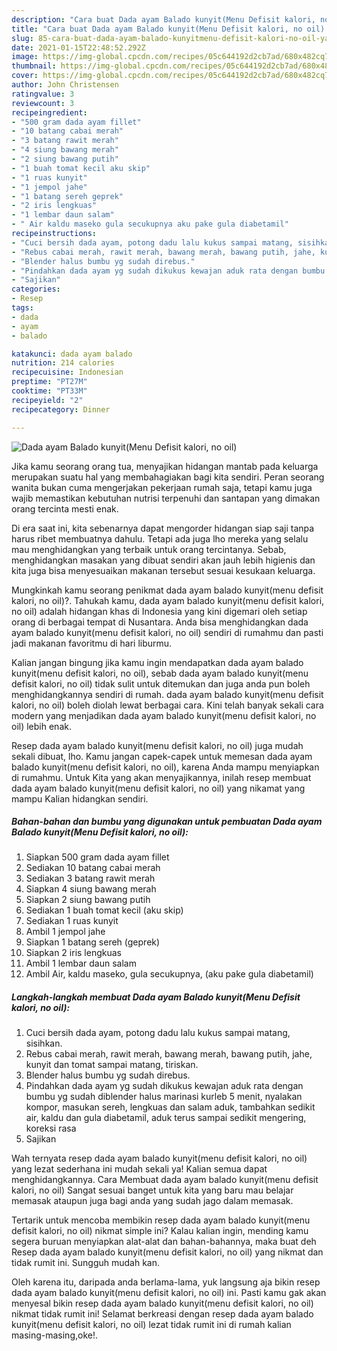 ```yaml
---
description: "Cara buat Dada ayam Balado kunyit(Menu Defisit kalori, no oil) yang enak dan Mudah Dibuat"
title: "Cara buat Dada ayam Balado kunyit(Menu Defisit kalori, no oil) yang enak dan Mudah Dibuat"
slug: 85-cara-buat-dada-ayam-balado-kunyitmenu-defisit-kalori-no-oil-yang-enak-dan-mudah-dibuat
date: 2021-01-15T22:48:52.292Z
image: https://img-global.cpcdn.com/recipes/05c644192d2cb7ad/680x482cq70/dada-ayam-balado-kunyitmenu-defisit-kalori-no-oil-foto-resep-utama.jpg
thumbnail: https://img-global.cpcdn.com/recipes/05c644192d2cb7ad/680x482cq70/dada-ayam-balado-kunyitmenu-defisit-kalori-no-oil-foto-resep-utama.jpg
cover: https://img-global.cpcdn.com/recipes/05c644192d2cb7ad/680x482cq70/dada-ayam-balado-kunyitmenu-defisit-kalori-no-oil-foto-resep-utama.jpg
author: John Christensen
ratingvalue: 3
reviewcount: 3
recipeingredient:
- "500 gram dada ayam fillet"
- "10 batang cabai merah"
- "3 batang rawit merah"
- "4 siung bawang merah"
- "2 siung bawang putih"
- "1 buah tomat kecil aku skip"
- "1 ruas kunyit"
- "1 jempol jahe"
- "1 batang sereh geprek"
- "2 iris lengkuas"
- "1 lembar daun salam"
- " Air kaldu maseko gula secukupnya aku pake gula diabetamil"
recipeinstructions:
- "Cuci bersih dada ayam, potong dadu lalu kukus sampai matang, sisihkan."
- "Rebus cabai merah, rawit merah, bawang merah, bawang putih, jahe, kunyit dan tomat sampai matang, tiriskan."
- "Blender halus bumbu yg sudah direbus."
- "Pindahkan dada ayam yg sudah dikukus kewajan aduk rata dengan bumbu yg sudah diblender halus marinasi kurleb 5 menit, nyalakan kompor, masukan sereh, lengkuas dan salam aduk, tambahkan sedikit air, kaldu dan gula diabetamil, aduk terus sampai sedikit mengering, koreksi rasa"
- "Sajikan"
categories:
- Resep
tags:
- dada
- ayam
- balado

katakunci: dada ayam balado 
nutrition: 214 calories
recipecuisine: Indonesian
preptime: "PT27M"
cooktime: "PT33M"
recipeyield: "2"
recipecategory: Dinner

---
```



![Dada ayam Balado kunyit(Menu Defisit kalori, no oil)](https://img-global.cpcdn.com/recipes/05c644192d2cb7ad/680x482cq70/dada-ayam-balado-kunyitmenu-defisit-kalori-no-oil-foto-resep-utama.jpg)

Jika kamu seorang orang tua, menyajikan hidangan mantab pada keluarga merupakan suatu hal yang membahagiakan bagi kita sendiri. Peran seorang  wanita bukan cuma mengerjakan pekerjaan rumah saja, tetapi kamu juga wajib memastikan kebutuhan nutrisi terpenuhi dan santapan yang dimakan orang tercinta mesti enak.

Di era  saat ini, kita sebenarnya dapat mengorder hidangan siap saji tanpa harus ribet membuatnya dahulu. Tetapi ada juga lho mereka yang selalu mau menghidangkan yang terbaik untuk orang tercintanya. Sebab, menghidangkan masakan yang dibuat sendiri akan jauh lebih higienis dan kita juga bisa menyesuaikan makanan tersebut sesuai kesukaan keluarga. 



Mungkinkah kamu seorang penikmat dada ayam balado kunyit(menu defisit kalori, no oil)?. Tahukah kamu, dada ayam balado kunyit(menu defisit kalori, no oil) adalah hidangan khas di Indonesia yang kini digemari oleh setiap orang di berbagai tempat di Nusantara. Anda bisa menghidangkan dada ayam balado kunyit(menu defisit kalori, no oil) sendiri di rumahmu dan pasti jadi makanan favoritmu di hari liburmu.

Kalian jangan bingung jika kamu ingin mendapatkan dada ayam balado kunyit(menu defisit kalori, no oil), sebab dada ayam balado kunyit(menu defisit kalori, no oil) tidak sulit untuk ditemukan dan juga anda pun boleh menghidangkannya sendiri di rumah. dada ayam balado kunyit(menu defisit kalori, no oil) boleh diolah lewat berbagai cara. Kini telah banyak sekali cara modern yang menjadikan dada ayam balado kunyit(menu defisit kalori, no oil) lebih enak.

Resep dada ayam balado kunyit(menu defisit kalori, no oil) juga mudah sekali dibuat, lho. Kamu jangan capek-capek untuk memesan dada ayam balado kunyit(menu defisit kalori, no oil), karena Anda mampu menyiapkan di rumahmu. Untuk Kita yang akan menyajikannya, inilah resep membuat dada ayam balado kunyit(menu defisit kalori, no oil) yang nikamat yang mampu Kalian hidangkan sendiri.

<!--inarticleads1-->

##### Bahan-bahan dan bumbu yang digunakan untuk pembuatan Dada ayam Balado kunyit(Menu Defisit kalori, no oil):

1. Siapkan 500 gram dada ayam fillet
1. Sediakan 10 batang cabai merah
1. Sediakan 3 batang rawit merah
1. Siapkan 4 siung bawang merah
1. Siapkan 2 siung bawang putih
1. Sediakan 1 buah tomat kecil (aku skip)
1. Sediakan 1 ruas kunyit
1. Ambil 1 jempol jahe
1. Siapkan 1 batang sereh (geprek)
1. Siapkan 2 iris lengkuas
1. Ambil 1 lembar daun salam
1. Ambil  Air, kaldu maseko, gula secukupnya, (aku pake gula diabetamil)




<!--inarticleads2-->

##### Langkah-langkah membuat Dada ayam Balado kunyit(Menu Defisit kalori, no oil):

1. Cuci bersih dada ayam, potong dadu lalu kukus sampai matang, sisihkan.
1. Rebus cabai merah, rawit merah, bawang merah, bawang putih, jahe, kunyit dan tomat sampai matang, tiriskan.
1. Blender halus bumbu yg sudah direbus.
1. Pindahkan dada ayam yg sudah dikukus kewajan aduk rata dengan bumbu yg sudah diblender halus marinasi kurleb 5 menit, nyalakan kompor, masukan sereh, lengkuas dan salam aduk, tambahkan sedikit air, kaldu dan gula diabetamil, aduk terus sampai sedikit mengering, koreksi rasa
1. Sajikan




Wah ternyata resep dada ayam balado kunyit(menu defisit kalori, no oil) yang lezat sederhana ini mudah sekali ya! Kalian semua dapat menghidangkannya. Cara Membuat dada ayam balado kunyit(menu defisit kalori, no oil) Sangat sesuai banget untuk kita yang baru mau belajar memasak ataupun juga bagi anda yang sudah jago dalam memasak.

Tertarik untuk mencoba membikin resep dada ayam balado kunyit(menu defisit kalori, no oil) nikmat simple ini? Kalau kalian ingin, mending kamu segera buruan menyiapkan alat-alat dan bahan-bahannya, maka buat deh Resep dada ayam balado kunyit(menu defisit kalori, no oil) yang nikmat dan tidak rumit ini. Sungguh mudah kan. 

Oleh karena itu, daripada anda berlama-lama, yuk langsung aja bikin resep dada ayam balado kunyit(menu defisit kalori, no oil) ini. Pasti kamu gak akan menyesal bikin resep dada ayam balado kunyit(menu defisit kalori, no oil) nikmat tidak rumit ini! Selamat berkreasi dengan resep dada ayam balado kunyit(menu defisit kalori, no oil) lezat tidak rumit ini di rumah kalian masing-masing,oke!.

